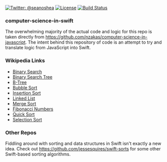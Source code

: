 [![Twitter: @seanoshea](https://img.shields.io/badge/contact-@seanoshea-blue.svg?style=flat)](https://twitter.com/seanoshea)
[![License](http://img.shields.io/badge/license-MIT-green.svg?style=flat)](https://github.com/seanoshea/computer-science-in-swift/blob/master/LICENSE)
[![Build Status](https://img.shields.io/travis/seanoshea/computer-science-in-swift/master.svg?style=flat)](https://travis-ci.org/seanoshea/computer-science-in-swift)

### computer-science-in-swift
The overwhelming majority of the actual code and logic for this repo is taken directly from https://github.com/nzakas/computer-science-in-javascript. The intent behind this repository of code is an attempt to try and translate logic from JavaScript into Swift.

### Wikipedia Links
*  [Binary Search](http://en.wikipedia.org/wiki/Binary_search_algorithm)
*  [Binary Search Tree](http://en.wikipedia.org/wiki/Binary_search_tree)
*  [B-Tree](http://en.wikipedia.org/wiki/B-tree)
*  [Bubble Sort](http://en.wikipedia.org/wiki/Bubble_sort)
*  [Insertion Sort](http://en.wikipedia.org/wiki/Insertion_sort)
*  [Linked List](http://en.wikipedia.org/wiki/Linked_list)
*  [Merge Sort](http://en.wikipedia.org/wiki/Merge_sort)
*  [Fibonacci Numbers](http://en.wikipedia.org/wiki/Fibonacci_number)
*  [Quick Sort](http://en.wikipedia.org/wiki/Quicksort)
*  [Selection Sort](http://en.wikipedia.org/wiki/Selection_sort)

### Other Repos
Fiddling around with sorting and data structures in Swift isn't exactly a new idea. Check out https://github.com/jessesquires/swift-sorts for some other Swift-based sorting algorithms.

